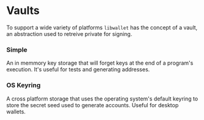 # Vaults

To support a wide variety of platforms `libwallet` has the concept of a vault, 
an abstraction used to retreive private for signing.

### Simple
An in memmory key storage that will forget keys at the end of a program's execution. It's useful for tests and generating addresses.

### OS Keyring
A cross platform storage that uses the operating system's default keyring to store the secret seed used to generate accounts. Useful for desktop wallets.
